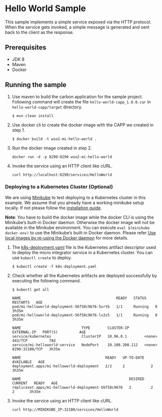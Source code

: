 # Hello World Sample

This sample implements a simple service exposed via the HTTP protocol. When the service gets invoked, a simple message
is generated and sent back to the client as the response.

## Prerequisites

- JDK 8
- Maven
- Docker

## Running the sample

1. Use maven to build the carbon application for the sample project. Following command will create the file
`hello-world-capp_1.0.0.car` in `hello-world-capp/target` directory.
   ```
   $ mvn clean install
   ```
2. Use docker cli to create the docker image with the CAPP we created in step 1.
   ```
   $ docker build -t wso2-mi-hello-world .
   ```
3. Run the docker image created in step 2.
   ```
   docker run -d -p 8290:8290 wso2-mi-hello-world
   ```
4. Invoke the service using an HTTP client like cURL.
   ```
   curl http://localhost:8290/services/HelloWorld
   ```

### Deploying to a Kubernetes Cluster (Optional)

We are using [Minikube](https://github.com/kubernetes/minikube) to test deploying to a Kubernetes cluster in this
example. We assume that you already have a working minikube setup locally. If not please follow the
[installation guide](https://kubernetes.io/docs/tasks/tools/install-minikube/).

**Note**: You have to build the docker image while the docker CLI is using the Minikube’s built-in Docker daemon.
Otherwise the docker image will not be available in the Minikube environment. You can execute `eval $(minikube
docker-env)` to use the Minikube’s built-in Docker daemon. Please refer
[Use local images by re-using the Docker daemon](https://kubernetes.io/docs/setup/minikube/#use-local-images-by-re-using-the-docker-daemon)
for more details.

1. The [k8s-deployment.yaml](k8s-deployment.yaml) file is the Kubernetes artifact descriptor used to deploy the micro
integrator service in a Kubernetes cluster. You can use `kubectl create` to deploy.

    ```
    $ kubectl create -f k8s-deployment.yaml
    ```

2. Check whether all the Kubernetes artifacts are deployed successfully by executing the following command.
    ```
    $ kubectl get all

    NAME                                            READY   STATUS    RESTARTS   AGE
    pod/mi-helloworld-deployment-56f58c9676-5srtb   1/1     Running   0          3h35m
    pod/mi-helloworld-deployment-56f58c9676-lv2s5   1/1     Running   0          3h35m

    NAME                            TYPE        CLUSTER-IP       EXTERNAL-IP   PORT(S)          AGE
    service/kubernetes              ClusterIP   10.96.0.1        <none>        443/TCP          78d
    service/mi-helloworld-service   NodePort    10.108.208.112   <none>        8290:32100/TCP   3h35m

    NAME                                       READY   UP-TO-DATE   AVAILABLE   AGE
    deployment.apps/mi-helloworld-deployment   2/2     2            2           3h35m

    NAME                                                  DESIRED   CURRENT   READY   AGE
    replicaset.apps/mi-helloworld-deployment-56f58c9676   2         2         2       3h35m

    ```

3. Invoke the service using an HTTP client like cURL.
   ```
   curl http://MINIKUBE_IP:32100/services/HelloWorld
   ```